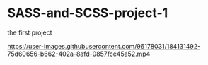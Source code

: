 # SASS-and-SCSS-project-1
the first project




https://user-images.githubusercontent.com/96178031/184131492-75d60656-b662-402a-8afd-0857fce45a52.mp4

